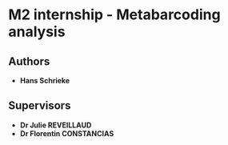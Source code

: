 # M2 internship - Metabarcoding analysis 

## Authors

* **Hans Schrieke** 


## Supervisors 

* **Dr Julie REVEILLAUD** 
* **Dr Florentin CONSTANCIAS** 
